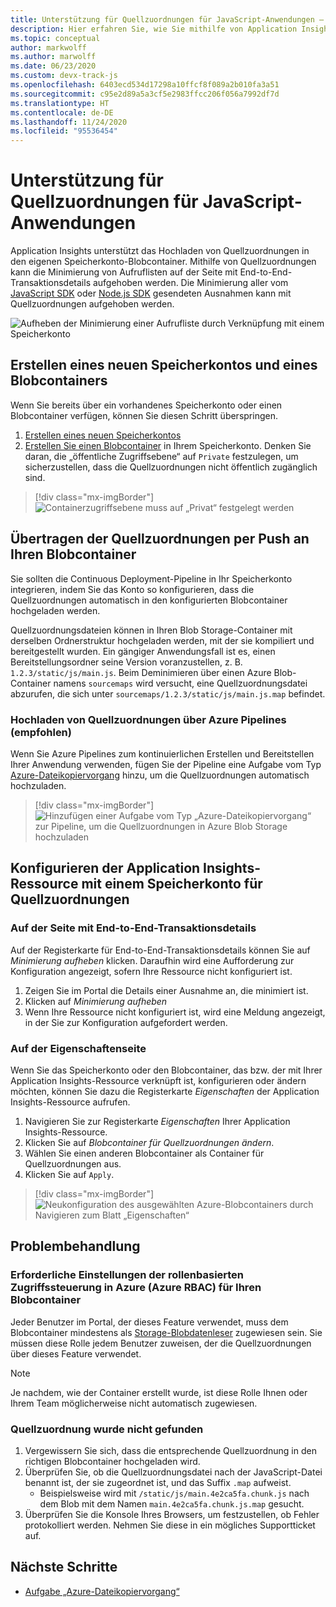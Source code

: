 ```yaml
---
title: Unterstützung für Quellzuordnungen für JavaScript-Anwendungen – Azure Monitor Application Insights
description: Hier erfahren Sie, wie Sie mithilfe von Application Insights Quellzuordnungen in den eigenen Speicherkonto-Blobcontainer hochladen.
ms.topic: conceptual
author: markwolff
ms.author: marwolff
ms.date: 06/23/2020
ms.custom: devx-track-js
ms.openlocfilehash: 6403ecd534d17298a10ffcf8f089a2b010fa3a51
ms.sourcegitcommit: c95e2d89a5a3cf5e2983ffcc206f056a7992df7d
ms.translationtype: HT
ms.contentlocale: de-DE
ms.lasthandoff: 11/24/2020
ms.locfileid: "95536454"
---
```

# <a name="source-map-support-for-javascript-applications"></a>Unterstützung für Quellzuordnungen für JavaScript-Anwendungen

Application Insights unterstützt das Hochladen von Quellzuordnungen in den eigenen Speicherkonto-Blobcontainer.
Mithilfe von Quellzuordnungen kann die Minimierung von Aufruflisten auf der Seite mit End-to-End-Transaktionsdetails aufgehoben werden. Die Minimierung aller vom [JavaScript SDK][ApplicationInsights-JS] oder [Node.js SDK][ApplicationInsights-Node.js] gesendeten Ausnahmen kann mit Quellzuordnungen aufgehoben werden.

![Aufheben der Minimierung einer Aufrufliste durch Verknüpfung mit einem Speicherkonto](./media/source-map-support/details-unminify.gif)

## <a name="create-a-new-storage-account-and-blob-container"></a>Erstellen eines neuen Speicherkontos und eines Blobcontainers

Wenn Sie bereits über ein vorhandenes Speicherkonto oder einen Blobcontainer verfügen, können Sie diesen Schritt überspringen.

1. [Erstellen eines neuen Speicherkontos][create storage account]
2. [Erstellen Sie einen Blobcontainer][create blob container] in Ihrem Speicherkonto. Denken Sie daran, die „öffentliche Zugriffsebene“ auf `Private` festzulegen, um sicherzustellen, dass die Quellzuordnungen nicht öffentlich zugänglich sind.

> [!div class="mx-imgBorder"]
>![Containerzugriffsebene muss auf „Privat“ festgelegt werden](./media/source-map-support/container-access-level.png)

## <a name="push-your-source-maps-to-your-blob-container"></a>Übertragen der Quellzuordnungen per Push an Ihren Blobcontainer

Sie sollten die Continuous Deployment-Pipeline in Ihr Speicherkonto integrieren, indem Sie das Konto so konfigurieren, dass die Quellzuordnungen automatisch in den konfigurierten Blobcontainer hochgeladen werden.

Quellzuordnungsdateien können in Ihren Blob Storage-Container mit derselben Ordnerstruktur hochgeladen werden, mit der sie kompiliert und bereitgestellt wurden. Ein gängiger Anwendungsfall ist es, einen Bereitstellungsordner seine Version voranzustellen, z. B. `1.2.3/static/js/main.js`. Beim Deminimieren über einen Azure Blob-Container namens `sourcemaps` wird versucht, eine Quellzuordnungsdatei abzurufen, die sich unter `sourcemaps/1.2.3/static/js/main.js.map` befindet.

### <a name="upload-source-maps-via-azure-pipelines-recommended"></a>Hochladen von Quellzuordnungen über Azure Pipelines (empfohlen)

Wenn Sie Azure Pipelines zum kontinuierlichen Erstellen und Bereitstellen Ihrer Anwendung verwenden, fügen Sie der Pipeline eine Aufgabe vom Typ [Azure-Dateikopiervorgang][azure file copy] hinzu, um die Quellzuordnungen automatisch hochzuladen.

> [!div class="mx-imgBorder"]
> ![Hinzufügen einer Aufgabe vom Typ „Azure-Dateikopiervorgang“ zur Pipeline, um die Quellzuordnungen in Azure Blob Storage hochzuladen](./media/source-map-support/azure-file-copy.png)

## <a name="configure-your-application-insights-resource-with-a-source-map-storage-account"></a>Konfigurieren der Application Insights-Ressource mit einem Speicherkonto für Quellzuordnungen

### <a name="from-the-end-to-end-transaction-details-page"></a>Auf der Seite mit End-to-End-Transaktionsdetails

Auf der Registerkarte für End-to-End-Transaktionsdetails können Sie auf *Minimierung aufheben* klicken. Daraufhin wird eine Aufforderung zur Konfiguration angezeigt, sofern Ihre Ressource nicht konfiguriert ist.

1. Zeigen Sie im Portal die Details einer Ausnahme an, die minimiert ist.
2. Klicken auf *Minimierung aufheben*
3. Wenn Ihre Ressource nicht konfiguriert ist, wird eine Meldung angezeigt, in der Sie zur Konfiguration aufgefordert werden.

### <a name="from-the-properties-page"></a>Auf der Eigenschaftenseite

Wenn Sie das Speicherkonto oder den Blobcontainer, das bzw. der mit Ihrer Application Insights-Ressource verknüpft ist, konfigurieren oder ändern möchten, können Sie dazu die Registerkarte *Eigenschaften* der Application Insights-Ressource aufrufen.

1. Navigieren Sie zur Registerkarte *Eigenschaften* Ihrer Application Insights-Ressource.
2. Klicken Sie auf *Blobcontainer für Quellzuordnungen ändern*.
3. Wählen Sie einen anderen Blobcontainer als Container für Quellzuordnungen aus.
4. Klicken Sie auf `Apply`.

> [!div class="mx-imgBorder"]
> ![Neukonfiguration des ausgewählten Azure-Blobcontainers durch Navigieren zum Blatt „Eigenschaften“](./media/source-map-support/reconfigure.png)

## <a name="troubleshooting"></a>Problembehandlung

### <a name="required-azure-role-based-access-control-azure-rbac-settings-on-your-blob-container"></a>Erforderliche Einstellungen der rollenbasierten Zugriffssteuerung in Azure (Azure RBAC) für Ihren Blobcontainer

Jeder Benutzer im Portal, der dieses Feature verwendet, muss dem Blobcontainer mindestens als [Storage-Blobdatenleser][storage blob data reader] zugewiesen sein. Sie müssen diese Rolle jedem Benutzer zuweisen, der die Quellzuordnungen über dieses Feature verwendet.

> [!NOTE]
> Je nachdem, wie der Container erstellt wurde, ist diese Rolle Ihnen oder Ihrem Team möglicherweise nicht automatisch zugewiesen.

### <a name="source-map-not-found"></a>Quellzuordnung wurde nicht gefunden

1. Vergewissern Sie sich, dass die entsprechende Quellzuordnung in den richtigen Blobcontainer hochgeladen wird.
2. Überprüfen Sie, ob die Quellzuordnungsdatei nach der JavaScript-Datei benannt ist, der sie zugeordnet ist, und das Suffix `.map` aufweist.
    - Beispielsweise wird mit `/static/js/main.4e2ca5fa.chunk.js` nach dem Blob mit dem Namen `main.4e2ca5fa.chunk.js.map` gesucht.
3. Überprüfen Sie die Konsole Ihres Browsers, um festzustellen, ob Fehler protokolliert werden. Nehmen Sie diese in ein mögliches Supportticket auf.

## <a name="next-steps"></a>Nächste Schritte

* [Aufgabe „Azure-Dateikopiervorgang“](/azure/devops/pipelines/tasks/deploy/azure-file-copy?view=azure-devops)


<!-- Remote URLs -->
[create storage account]: ../../storage/common/storage-account-create.md?toc=%2Fazure%2Fstorage%2Fblobs%2Ftoc.json&tabs=azure-portal
[create blob container]: ../../storage/blobs/storage-quickstart-blobs-portal.md
[storage blob data reader]: ../../role-based-access-control/built-in-roles.md#storage-blob-data-reader
[ApplicationInsights-JS]: https://github.com/microsoft/applicationinsights-js
[ApplicationInsights-Node.js]: https://github.com/microsoft/applicationinsights-node.js
[azure file copy]: https://aka.ms/azurefilecopyreadme
